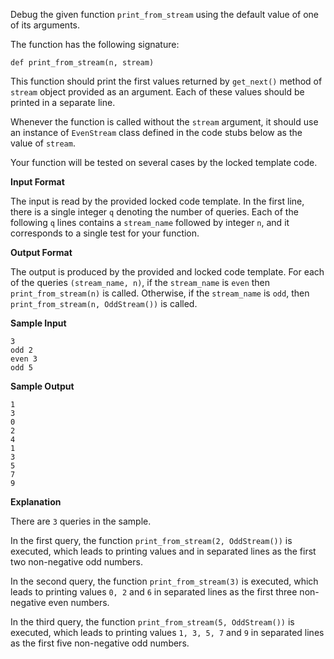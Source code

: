 Debug the given function `print_from_stream` using the default value of one of its arguments.

The function has the following signature:

```
def print_from_stream(n, stream)
```

This function should print the first  values returned by `get_next()` method of `stream` object provided as an argument. Each of these values should be printed in a separate line.

Whenever the function is called without the `stream` argument, it should use an instance of `EvenStream` class defined in the code stubs below as the value of `stream`.

Your function will be tested on several cases by the locked template code.

**Input Format**

The input is read by the provided locked code template. In the first line, there is a single integer `q` denoting the number of queries. Each of the following `q` lines contains a `stream_name` followed by integer `n`, and it corresponds to a single test for your function.

**Output Format**

The output is produced by the provided and locked code template. For each of the queries `(stream_name, n)`, if the `stream_name` is `even` then `print_from_stream(n)` is called. Otherwise, if the `stream_name` is `odd`, then `print_from_stream(n, OddStream())` is called.

**Sample Input**

```
3
odd 2
even 3
odd 5
```

**Sample Output**

```
1
3
0
2
4
1
3
5
7
9
```

**Explanation**

There are `3` queries in the sample.

In the first query, the function `print_from_stream(2, OddStream())` is executed, which leads to printing values  and  in separated lines as the first two non-negative odd numbers.

In the second query, the function `print_from_stream(3)` is executed, which leads to printing values `0, 2` and `6` in separated lines as the first three non-negative even numbers.

In the third query, the function `print_from_stream(5, OddStream())` is executed, which leads to printing values `1, 3, 5, 7` and `9` in separated lines as the first five non-negative odd numbers.